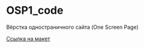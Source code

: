 # OSP1_code
Вёрстка одностраничного сайта (One Screen Page)

[Ссылка на макет](https://www.figma.com/file/HxCdLeG4uW3VPjIDEcsRiq/%D0%92%D1%8B%D1%81%D1%82%D0%B0%D0%B2%D0%BA%D0%B0-%D0%BF%D1%83%D1%81%D1%82%D0%BE%D1%82%D1%8B?type=design&node-id=0-1&mode=design&t=h6mjNzjG21QFdPMF-0)